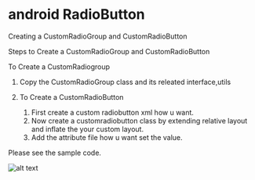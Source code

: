 # android RadioButton
Creating a CustomRadioGroup and CustomRadioButton


Steps to Create a CustomRadioGroup and CustomRadioButton

To Create a CustomRadiogroup

1) Copy the CustomRadioGroup class and its releated interface,utils

2) To Create a CustomRadioButton
    
    1) First create a custom radiobutton xml how u want.
    2) Now create a customradiobutton class by extending relative layout and inflate the your custom layout.
    3) Add the attribute file how u want set the value.
    
Please see the sample code.   

![alt text](https://firebasestorage.googleapis.com/v0/b/projecthum-4456d.appspot.com/o/device-2018-08-13-154414.png?alt=media&token=e0e85bd4-87dd-4c44-8cf0-4f65beb6b80a)



    
   
